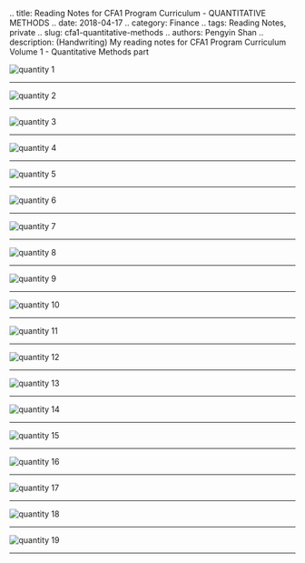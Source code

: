 .. title: Reading Notes for CFA1 Program Curriculum - QUANTITATIVE METHODS
.. date: 2018-04-17
.. category: Finance
.. tags: Reading Notes, private
.. slug: cfa1-quantitative-methods
.. authors: Pengyin Shan
.. description: (Handwriting) My reading notes for CFA1 Program Curriculum Volume 1 - Quantitative Methods part

![quantity 1](/images/2018/finance/CFA1/Quantity1.jpg)
***

![quantity 2](/images/2018/finance/CFA1/Quantity2.jpg)
***

![quantity 3](/images/2018/finance/CFA1/Quantity3.jpg)
***

![quantity 4](/images/2018/finance/CFA1/Quantity4.jpg)
***

![quantity 5](/images/2018/finance/CFA1/Quantity5.jpg)
***

![quantity 6](/images/2018/finance/CFA1/Quantity6.jpg)
***

![quantity 7](/images/2018/finance/CFA1/Quantity7.jpg)
***

![quantity 8](/images/2018/finance/CFA1/Quantity8.jpg)
***

![quantity 9](/images/2018/finance/CFA1/Quantity9.jpg)
***

![quantity 10](/images/2018/finance/CFA1/Quantity10.jpg)
***

![quantity 11](/images/2018/finance/CFA1/Quantity11.jpg)
***

![quantity 12](/images/2018/finance/CFA1/Quantity12.jpg)
***

![quantity 13](/images/2018/finance/CFA1/Quantity13.jpg)
***

![quantity 14](/images/2018/finance/CFA1/Quantity14.jpg)
***

![quantity 15](/images/2018/finance/CFA1/Quantity15.jpg)
***

![quantity 16](/images/2018/finance/CFA1/Quantity16.jpg)
***

![quantity 17](/images/2018/finance/CFA1/Quantity17.jpg)
***

![quantity 18](/images/2018/finance/CFA1/Quantity18.jpg)
***

![quantity 19](/images/2018/finance/CFA1/Quantity19.jpg)
***